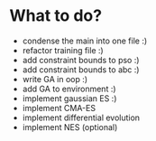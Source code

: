 # What to do?

- condense the main into one file :)
- refactor training file :)
- add constraint bounds to pso :)
- add constraint bounds to abc :)
- write GA in oop :)
- add GA to environment :)
- implement gaussian ES :)
- implement CMA-ES
- implement differential evolution
- implement NES (optional)

